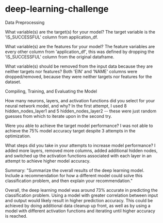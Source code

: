 # deep-learning-challenge

Data Preprocessing

What variable(s) are the target(s) for your model?
  The target variable is the 'IS_SUCCESSFUL' column from application_df. 
  
What variable(s) are the features for your model?
  The feature variables are every other column from 'application_df', this was defined by dropping the 'IS_SUCCESSFUL' column from the original dataframe.
  
What variable(s) should be removed from the input data because they are neither targets nor features?
  Both 'EIN' and 'NAME' columns were dropped/removed, because they were neither targets nor features for the dataset.
  
Compiling, Training, and Evaluating the Model

How many neurons, layers, and activation functions did you select for your neural network model, and why?
  In the first attempt, I used 8 hidden_nodes_layer1 and 5 hidden_nodes_layer2 -- these were just random guesses from which to iterate upon in the second try.
  
Were you able to achieve the target model performance?
  I was not able to achieve the 75% model accuracy target despite 3 attempts in the optimization.
  
What steps did you take in your attempts to increase model performance?
  I added more layers, removed more columns, added additional hidden nodes, and switched up the activation functions associated with each layer in an attempt to achieve higher model accuracy.
  
Summary: "Summarize the overall results of the deep learning model. Include a recommendation for how a different model could solve this classification problem, and then explain your recommendation."

Overall, the deep learning model was around 73% accurate in predicting the classification problem. Using a model with greater correlation between input and output would likely result in higher prediction accuracy. This could be achieved by doing additional data cleanup up front, as well as by using a model with different activation functions and iterating until higher accuracy is reached.
